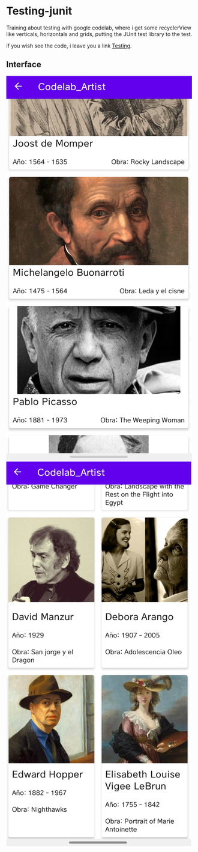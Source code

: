 # Testing-junit
Training about testing with google codelab, where i get some recyclerView like verticals, horizontals and grids, putting the JUnit test library to the test.

if you wish see the code, i leave you a link [Testing](https://github.com/Enrique213-VP/Testing-junit/tree/master/app/src/androidTest/java/google/android/svape/codelab_dogglers).


Interface
--------------

![Screenshot list vertical](https://github.com/Enrique213-VP/Testing-junit/blob/master/assets/list_vertical.png)
![Screenshot list grid](https://github.com/Enrique213-VP/Testing-junit/blob/master/assets/list_grid.png)
